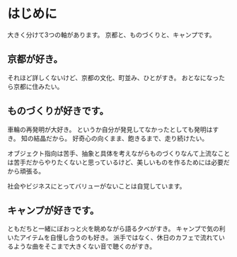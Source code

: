 # はじめに

大きく分けて3つの軸があります。
京都と、ものづくりと、キャンプです。

## 京都が好き。

それほど詳しくないけど、京都の文化、町並み、ひとがすき。
おとなになったら京都に住みたい。

## ものづくりが好きです。

車輪の再発明が大好き。
というか自分が発見してなかったとしても発明はすき。
知の結晶だから。
好奇心の向くまま、飽きるまで、走り続けたい。

オブジェクト指向は苦手、抽象と具体を考えながらものづくりなんて上流なことは苦手だからやりたくないと思っているけど、美しいものを作るためには必要だから頑張る。


社会やビジネスにとってバリューがないことは自覚しています。


## キャンプが好きです。
ともだちと一緒にぼおっと火を眺めながら語る夕べがすき。
キャンプで気の利いたアイテムを自慢し合うのも好き。
派手ではなく、休日のカフェで流れているような曲をそこまで大きくない音で聴くのがすき。



